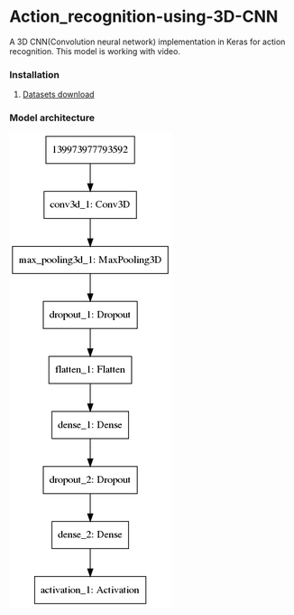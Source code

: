 # Action_recognition-using-3D-CNN

A 3D CNN(Convolution neural network) implementation in Keras for action recognition. This model is working with video.

### Installation
1. [Datasets download](http://www.nada.kth.se/cvap/actions/)

### Model architecture
![alt text](https://github.com/ankitgc1/action_recognition-using-3D-CNN/blob/master/model_architecture.png)
